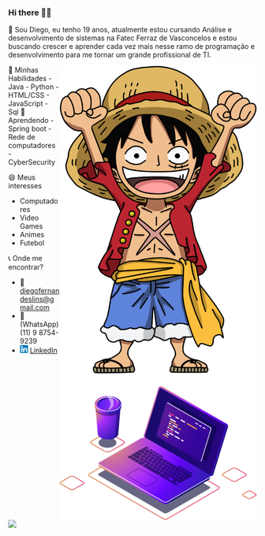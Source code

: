 ### Hi there 👋👯

💬 Sou Diego, eu tenho 19 anos, atualmente estou cursando Análise e desenvolvimento de sistemas na Fatec Ferraz de Vasconcelos e estou buscando crescer e aprender cada vez mais nesse ramo de programação e desenvolvimento para me tornar um grande profissional de TI.


<img src="https://github.com/DiegoLins10/DiegoLins10/blob/main/luffy.png" min-width="400px" max-width="400px" width="400px" align="right" alt="Computador">
🔭 Minhas Habilidades
 - Java
 - Python
 - HTML/CSS
 - JavaScript
 - Sql
 <img src="https://github.com/DiegoLins10/DiegoLins10/blob/main/computer-illustration.png" min-width="400px" max-width="400px" width="400px" align="right" alt="Computador">
🌱 Aprendendo
 - Spring boot
 - Rede de computadores
 - CyberSecurity

😄 Meus interesses
 - Computadores
 - Video Games
 - Animes
 - Futebol

:telephone_receiver: Onde me encontrar?
- :email: diegofernandeslins@gmail.com 
- :iphone: (WhatsApp) (11) 9 8754-9239
- <a href="https://www.linkedin.com/in/diego-fernandes-lins-b24698195"><img src="https://github.com/DiegoLins10/DiegoLins10/blob/main/linkedin.png" width="16"></img></a> [LinkedIn](https://www.linkedin.com/in/diego-fernandes-lins-b24698195)

<img width="400px" align="left" src="https://github-readme-stats.vercel.app/api/top-langs/?username=DiegoLins10&layout=compact&theme=buefy&" />  

